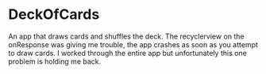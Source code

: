 # DeckOfCards
An app that draws cards and shuffles the deck.
The recyclerview on the onResponse was giving me trouble, the app crashes as soon as you attempt to draw cards. I worked through the entire app but unfortunately this one problem is
holding me back.
